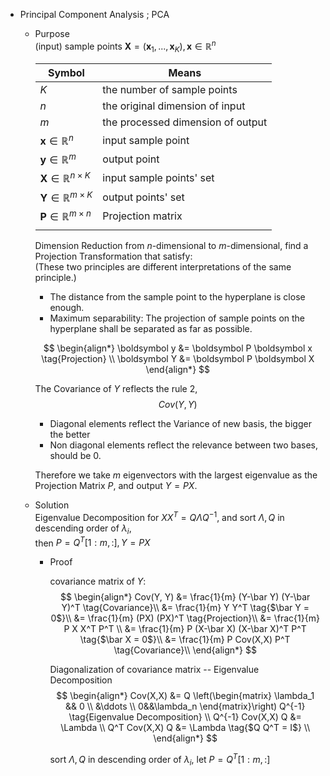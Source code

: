 * Principal Component Analysis ; PCA
  - Purpose  
    (input) sample points $\boldsymbol X = (\boldsymbol x_1,...,\boldsymbol x_K), \boldsymbol x \in \mathbb R^n$

    |Symbol|Means|
    |---|---|
    |$K$| the number of sample points|
    |$n$| the original dimension of input |
    |$m$| the processed dimension of output|
    |$\boldsymbol x \in \mathbb R^n$|input sample point|
    |$\boldsymbol y \in \mathbb R^m$|output point|
    |$\boldsymbol X \in \mathbb R^{n \times K}$|input sample points' set|
    |$\boldsymbol Y \in \mathbb R^{m \times K}$|output points' set|
    |$\boldsymbol P \in \mathbb R^{m \times n}$|Projection matrix|
    |||

    Dimension Reduction from $n$-dimensional to $m$-dimensional,  find a Projection Transformation that satisfy:  
    (These two principles are different interpretations of the same principle.)
    - The distance from the sample point to the hyperplane is close enough.
    - Maximum separability: The projection of sample points on the hyperplane shall be separated as far as possible.  

    $$
    \begin{align*}
      \boldsymbol y &= \boldsymbol P \boldsymbol x  \tag{Projection} \\
      \boldsymbol Y &= \boldsymbol P \boldsymbol X
    \end{align*}
    $$

    The Covariance of $Y$ reflects the rule 2, 
    $$Cov(Y, Y)$$
    - Diagonal elements reflect the Variance of new basis, the bigger the better
    - Non diagonal elements reflect the relevance between two bases, should be 0.  
 
    Therefore we take $m$ eigenvectors with the largest eigenvalue as the Projection Matrix $P$, and output $Y = P X$.

  - Solution  
    Eigenvalue Decomposition for $X X^T = Q \Lambda Q^{-1}$, and sort $\Lambda, Q$ in descending order of $\lambda_i$,  
    then $P = Q^T[1:m, :], Y = P X$

    - Proof  

      covariance matrix of $Y$:
      $$
      \begin{align*}
        Cov(Y, Y) 
        &= \frac{1}{m} (Y-\bar Y) (Y-\bar Y)^T   \tag{Covariance}\\
        &= \frac{1}{m} Y Y^T   \tag{$\bar Y = 0$}\\
        &= \frac{1}{m} (PX) (PX)^T   \tag{Projection}\\
        &= \frac{1}{m} P X X^T P^T   \\
        &= \frac{1}{m} P (X-\bar X) (X-\bar X)^T P^T   \tag{$\bar X = 0$}\\
        &= \frac{1}{m} P Cov(X,X) P^T  \tag{Covariance}\\
      \end{align*}
      $$

      Diagonalization of covariance matrix -- Eigenvalue Decomposition
      $$
      \begin{align*}
        Cov(X,X) &= Q \left(\begin{matrix} \lambda_1 && 0 \\ &\ddots \\ 0&&\lambda_n \end{matrix}\right) Q^{-1}  \tag{Eigenvalue Decomposition}  \\
        Q^{-1} Cov(X,X) Q &= \Lambda    \\
        Q^T Cov(X,X) Q &= \Lambda  \tag{$Q Q^T = I$}  \\
      \end{align*}
      $$

      sort $\Lambda, Q$ in descending order of $\lambda_i$, let $P = Q^T[1:m, :]$
